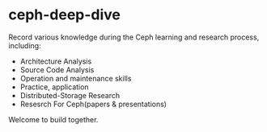 # ceph-deep-dive

Record various knowledge during the Ceph learning and research process, including:

* Architecture Analysis
* Source Code Analysis
* Operation and maintenance skills
* Practice, application
* Distributed-Storage Research
* Resesrch For Ceph(papers & presentations)


Welcome to build together.
